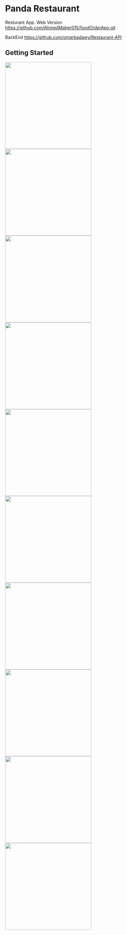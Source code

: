 # Panda Restaurant

Resturant App.
Web Version 
https://github.com/AhmedMaher015/foodOrderApp.git


BackEnd 
https://github.com/omarbadawy/Restaurant-API


## Getting Started

<img src="https://user-images.githubusercontent.com/72945669/132385685-7281f254-aa6c-466b-a835-c0f935398b9b.png" width="280"> <img src="https://user-images.githubusercontent.com/72945669/132385687-4473f1ee-78f7-4b3b-9a71-7097ca5e97e2.png" width="280"> <img src="https://user-images.githubusercontent.com/72945669/132385709-52d53e52-b7dd-423b-8c08-52fd943eda6e.png" width="280"> <img src="https://user-images.githubusercontent.com/72945669/132385712-b85fde96-0fd7-42d3-9cd9-2c6c5e66f651.png" width="280"> <img src="https://user-images.githubusercontent.com/72945669/132385715-628b66a6-254b-4c57-bc91-84ca4ab79956.png" width="280"> <img src="https://user-images.githubusercontent.com/72945669/132385726-ca23382b-2ad4-4c2e-8df2-a4e22fc79e5f.png" width="280"> <img src="https://user-images.githubusercontent.com/72945669/132385737-0c73cc27-bd08-46a2-94f8-55f451816423.png" width="280"> <img src="https://user-images.githubusercontent.com/72945669/132385747-11b41171-281a-4429-b675-51423e76bae9.png" width="280"> <img src="https://user-images.githubusercontent.com/72945669/132385750-eecc7a17-a64d-40c6-9d0c-c513a9d61af7.png" width="280"> <img src="https://user-images.githubusercontent.com/72945669/132385758-d0192827-89f5-4fa5-9a61-70cc44779fa7.png" width="280">


